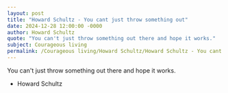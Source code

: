 ```yaml
---
layout: post
title: "Howard Schultz - You cant just throw something out"
date: 2024-12-28 12:00:00 -0000
author: Howard Schultz
quote: "You can't just throw something out there and hope it works."
subject: Courageous living
permalink: /Courageous living/Howard Schultz/Howard Schultz - You cant just throw something out
---
```


You can't just throw something out there and hope it works.

- Howard Schultz
